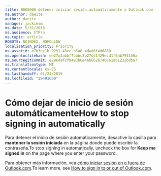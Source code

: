 ```yaml
---
title: 8000008 detener iniciar sesión automáticamente a Outlook.com
ms.author: daeite
author: daeite
manager: jackiesm
ms.date: 5/31/2018
ms.audience: ITPro
ms.topic: article
ROBOTS: NOINDEX, NOFOLLOW
localization_priority: Priority
ms.assetid: e7b3ce1b-9291-49ec-b6a6-4dad0f4d6880
ms.openlocfilehash: ee27a3abbf7bbbc8b27dd1429ecd1f6ab795156a
ms.sourcegitcommit: e2864efcfb493b6e46b662b746661a61232bdba7
ms.translationtype: MT
ms.contentlocale: es-ES
ms.lasthandoff: 01/24/2019
ms.locfileid: "29491030"
---
```

# <a name="how-to-stop-signing-in-automatically"></a><span data-ttu-id="a2a71-102">Cómo dejar de inicio de sesión automáticamente</span><span class="sxs-lookup"><span data-stu-id="a2a71-102">How to stop signing in automatically</span></span>

<span data-ttu-id="a2a71-103">Para detener el inicio de sesión automáticamente, desactive la casilla para **mantener la sesión iniciada** en la página donde puede escribir la contraseña.</span><span class="sxs-lookup"><span data-stu-id="a2a71-103">To stop signing in automatically, uncheck the box for **Keep me signed in** on the page where you enter your password.</span></span> 
  
<span data-ttu-id="a2a71-104">Para obtener más información, vea [cómo iniciar sesión en o fuera de Outlook.com](https://go.microsoft.com/fwlink/p/?linkid=873113).</span><span class="sxs-lookup"><span data-stu-id="a2a71-104">To learn more, see [How to sign in to or out of Outlook.com](https://go.microsoft.com/fwlink/p/?linkid=873113).</span></span>
  

